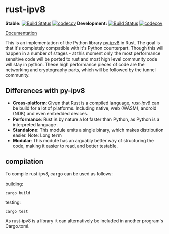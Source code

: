 # rust-ipv8

**Stable:**
[![Build Status](https://travis-ci.org/ip-v8/rust-ipv8.svg?branch=master)](https://travis-ci.org/ip-v8/rust-ipv8)
[![codecov](https://codecov.io/gh/ip-v8/rust-ipv8/branch/master/graph/badge.svg)](https://codecov.io/gh/ip-v8/rust-ipv8)
**Development:**
[![Build Status](https://travis-ci.org/ip-v8/rust-ipv8.svg?branch=develop)](https://travis-ci.org/ip-v8/rust-ipv8)
[![codecov](https://codecov.io/gh/ip-v8/rust-ipv8/branch/develop/graph/badge.svg)](https://codecov.io/gh/ip-v8/rust-ipv8)

[Documentation](ip-v8.github.io/rust-ipv8/ipv8)

This is an implementation of the Python library [py-ipv8](https://github.com/Tribler/py-ipv8) in Rust. The goal is that it's completely compatible with it's Python counterpart. Though this will happen in a number of stages - at this moment only the most performance sensitive code will be ported to rust and most high level community code will stay in python. These high performance pieces of code are the networking and cryptography parts, which will be followed by the tunnel community.

## Differences with py-ipv8

- **Cross-platform**: Given that Rust is a compiled language, _rust-ipv8_ can be build for a lot of platforms. Including native, web (WASM), android (NDK) and even embedded devices.
- **Performance**: Rust is by nature a lot faster than Python, as Python is a interpreted language.
- **Standalone**: This module emits a single binary, which makes distribution easier. Note: Long term
- **Modular**: This module has an arguably better way of structuring the code, making it easier to read, and better testable.

## compilation

To compile rust-ipv8, cargo can be used as follows:

building:
```
cargo build
```
testing:
```
cargo test
```

As rust-ipv8 is a library it can alternatively be included in another program's Cargo.toml.




